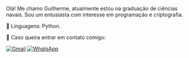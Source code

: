 <p align="left"> 
  Olá! Me chamo Guilherme, atualmente estou na graduação de ciências navais. Sou um entusiasta com interesse em programação e criptografia.  
</p>

<p align="left">
  🦄 Linguagens: Python.
</p>

<p align="left">
  💌 Caso queira entrar em contato comigo:
</p>

<p align="left">
  <a href="#" title="Gmail">
  <img src="https://img.shields.io/badge/-Gmail-FF0000?style=flat-square&labelColor=FF0000&logo=gmail&logoColor=white&link=mailto::araujo.guilhermerib@gmail.com" alt="Gmail"/></a>
  <a href="#" title="WhatsApp">
  <img src="https://img.shields.io/badge/-WhatsApp-25d366?style=flat-square&labelColor=25d366&logo=whatsapp&logoColor=white&link=https://wa.me/5521971178377" alt="WhatsApp"/></a>
</p>
